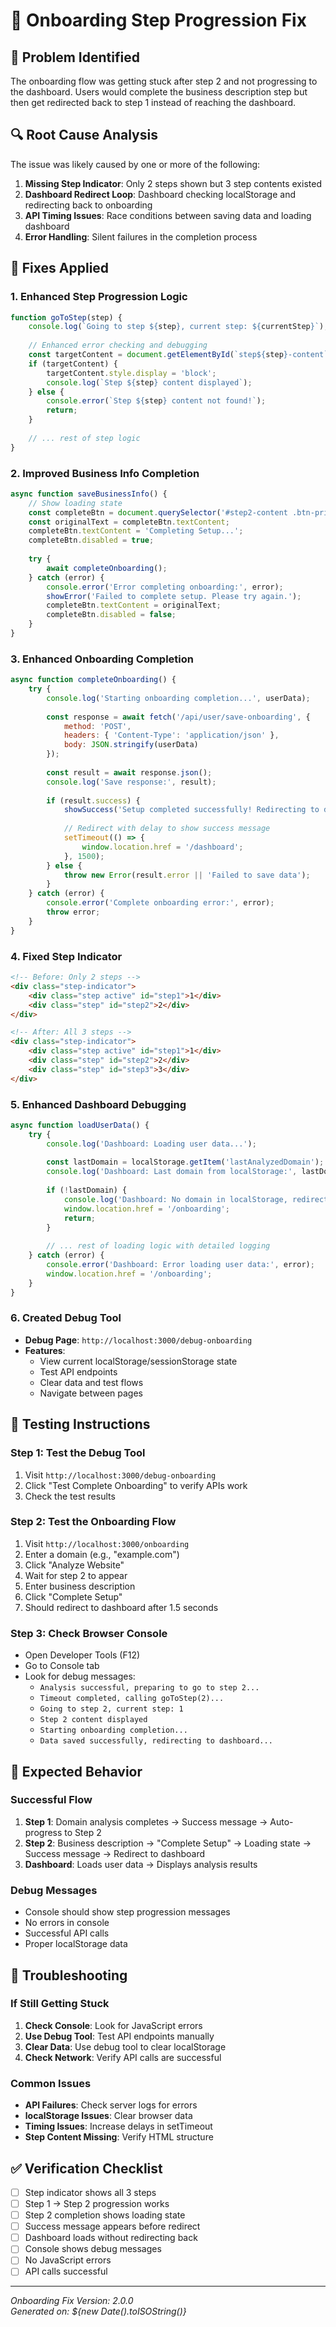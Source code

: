 # 🔧 Onboarding Step Progression Fix

## 🐛 **Problem Identified**

The onboarding flow was getting stuck after step 2 and not progressing to the dashboard. Users would complete the business description step but then get redirected back to step 1 instead of reaching the dashboard.

## 🔍 **Root Cause Analysis**

The issue was likely caused by one or more of the following:

1. **Missing Step Indicator**: Only 2 steps shown but 3 step contents existed
2. **Dashboard Redirect Loop**: Dashboard checking localStorage and redirecting back to onboarding
3. **API Timing Issues**: Race conditions between saving data and loading dashboard
4. **Error Handling**: Silent failures in the completion process

## 🔧 **Fixes Applied**

### **1. Enhanced Step Progression Logic**
```javascript
function goToStep(step) {
    console.log(`Going to step ${step}, current step: ${currentStep}`);
    
    // Enhanced error checking and debugging
    const targetContent = document.getElementById(`step${step}-content`);
    if (targetContent) {
        targetContent.style.display = 'block';
        console.log(`Step ${step} content displayed`);
    } else {
        console.error(`Step ${step} content not found!`);
        return;
    }
    
    // ... rest of step logic
}
```

### **2. Improved Business Info Completion**
```javascript
async function saveBusinessInfo() {
    // Show loading state
    const completeBtn = document.querySelector('#step2-content .btn-primary');
    const originalText = completeBtn.textContent;
    completeBtn.textContent = 'Completing Setup...';
    completeBtn.disabled = true;
    
    try {
        await completeOnboarding();
    } catch (error) {
        console.error('Error completing onboarding:', error);
        showError('Failed to complete setup. Please try again.');
        completeBtn.textContent = originalText;
        completeBtn.disabled = false;
    }
}
```

### **3. Enhanced Onboarding Completion**
```javascript
async function completeOnboarding() {
    try {
        console.log('Starting onboarding completion...', userData);
        
        const response = await fetch('/api/user/save-onboarding', {
            method: 'POST',
            headers: { 'Content-Type': 'application/json' },
            body: JSON.stringify(userData)
        });
        
        const result = await response.json();
        console.log('Save response:', result);
        
        if (result.success) {
            showSuccess('Setup completed successfully! Redirecting to dashboard...');
            
            // Redirect with delay to show success message
            setTimeout(() => {
                window.location.href = '/dashboard';
            }, 1500);
        } else {
            throw new Error(result.error || 'Failed to save data');
        }
    } catch (error) {
        console.error('Complete onboarding error:', error);
        throw error;
    }
}
```

### **4. Fixed Step Indicator**
```html
<!-- Before: Only 2 steps -->
<div class="step-indicator">
    <div class="step active" id="step1">1</div>
    <div class="step" id="step2">2</div>
</div>

<!-- After: All 3 steps -->
<div class="step-indicator">
    <div class="step active" id="step1">1</div>
    <div class="step" id="step2">2</div>
    <div class="step" id="step3">3</div>
</div>
```

### **5. Enhanced Dashboard Debugging**
```javascript
async function loadUserData() {
    try {
        console.log('Dashboard: Loading user data...');
        
        const lastDomain = localStorage.getItem('lastAnalyzedDomain');
        console.log('Dashboard: Last domain from localStorage:', lastDomain);
        
        if (!lastDomain) {
            console.log('Dashboard: No domain in localStorage, redirecting to onboarding');
            window.location.href = '/onboarding';
            return;
        }
        
        // ... rest of loading logic with detailed logging
    } catch (error) {
        console.error('Dashboard: Error loading user data:', error);
        window.location.href = '/onboarding';
    }
}
```

### **6. Created Debug Tool**
- **Debug Page**: `http://localhost:3000/debug-onboarding`
- **Features**: 
  - View current localStorage/sessionStorage state
  - Test API endpoints
  - Clear data and test flows
  - Navigate between pages

## 🧪 **Testing Instructions**

### **Step 1: Test the Debug Tool**
1. Visit `http://localhost:3000/debug-onboarding`
2. Click "Test Complete Onboarding" to verify APIs work
3. Check the test results

### **Step 2: Test the Onboarding Flow**
1. Visit `http://localhost:3000/onboarding`
2. Enter a domain (e.g., "example.com")
3. Click "Analyze Website"
4. Wait for step 2 to appear
5. Enter business description
6. Click "Complete Setup"
7. Should redirect to dashboard after 1.5 seconds

### **Step 3: Check Browser Console**
- Open Developer Tools (F12)
- Go to Console tab
- Look for debug messages:
  - `Analysis successful, preparing to go to step 2...`
  - `Timeout completed, calling goToStep(2)...`
  - `Going to step 2, current step: 1`
  - `Step 2 content displayed`
  - `Starting onboarding completion...`
  - `Data saved successfully, redirecting to dashboard...`

## 🎯 **Expected Behavior**

### **Successful Flow**
1. **Step 1**: Domain analysis completes → Success message → Auto-progress to Step 2
2. **Step 2**: Business description → "Complete Setup" → Loading state → Success message → Redirect to dashboard
3. **Dashboard**: Loads user data → Displays analysis results

### **Debug Messages**
- Console should show step progression messages
- No errors in console
- Successful API calls
- Proper localStorage data

## 🚨 **Troubleshooting**

### **If Still Getting Stuck**
1. **Check Console**: Look for JavaScript errors
2. **Use Debug Tool**: Test API endpoints manually
3. **Clear Data**: Use debug tool to clear localStorage
4. **Check Network**: Verify API calls are successful

### **Common Issues**
- **API Failures**: Check server logs for errors
- **localStorage Issues**: Clear browser data
- **Timing Issues**: Increase delays in setTimeout
- **Step Content Missing**: Verify HTML structure

## ✅ **Verification Checklist**

- [ ] Step indicator shows all 3 steps
- [ ] Step 1 → Step 2 progression works
- [ ] Step 2 completion shows loading state
- [ ] Success message appears before redirect
- [ ] Dashboard loads without redirecting back
- [ ] Console shows debug messages
- [ ] No JavaScript errors
- [ ] API calls successful

---

*Onboarding Fix Version: 2.0.0*  
*Generated on: ${new Date().toISOString()}*






